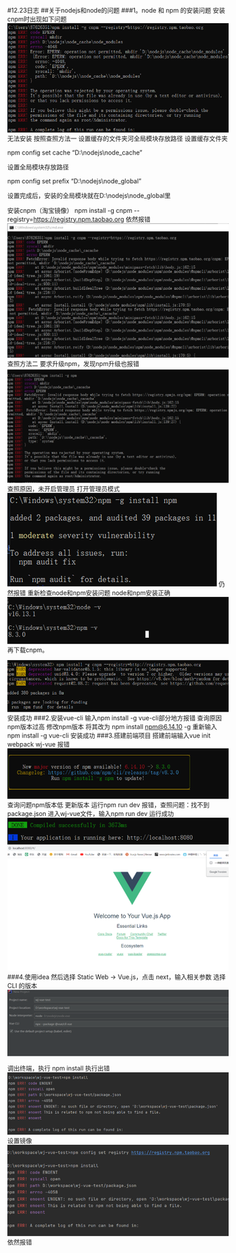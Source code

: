 #12.23日志
##关于nodejs和node的问题
###1。node 和 npm 的安装问题
安装cnpm时出现如下问题
![](5.png)
无法安装
按照查照方法一
设置缓存的文件夹河全局模块存放路径
设置缓存文件夹

npm config set cache “D:\nodejs\node_cache”

设置全局模块存放路径

npm config set prefix “D:\nodejs\node_global”

设置完成后，安装的全局模块就在D:\nodejs\node_global里

安装cnpm（淘宝镜像）
npm install -g cnpm --registry=https://registry.npm.taobao.org
依然报错
![](6.png)
查照方法二
要求升级npm，发现npm升级也报错
![](7.png)
查照原因，未开启管理员
打开管理员模式
![](8.png)
仍然报错
重新检查node和npm安装问题
node和npm安装正确
![](9.png)
再下载cnpm。

![](10.png)
安装成功
###2.安装vue-cli
输入npm install -g vue-cli部分地方报错
查询原因npm版本过高
修改npm版本
将其改为 npm install npm@6.14.10 -g
重新输入npm install -g vue-cli
安装成功
###3.搭建前端项目
搭建前端输入vue init webpack wj-vue
报错
![](12.png)
查询问题npm版本低
更新版本
运行npm run dev
报错，查照问题：找不到package.json
进入wj-vue文件，输入npm run dev
运行成功
![](13.png)
![](14.png)
###4.使用idea
然后选择 Static Web -> Vue.js，点击 next，输入相关参数
选择 CLI 的版本
![](15.png)

调出终端，执行 npm install
执行出错
![](16.png)
设置镜像
![](17.png)
依然报错